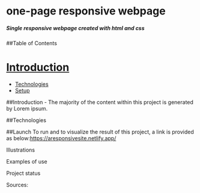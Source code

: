 # one-page responsive webpage
##### Single responsive webpage created with html and css

##Table of Contents
# [Introduction](#intro)
* [Technologies](#technologies)
* [Setup](#setup)
 
##Introduction - 
The majority of the content within this project is generated by Lorem ipsum. 

##Technologies


##Launch
To run and to visualize the result of this project, a link is provided as below:https://aresponsivesite.netlify.app/


Illustrations

Examples of use 


Project status

Sources: 


